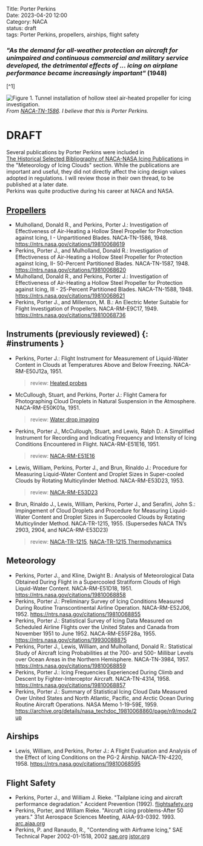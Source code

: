 Title: Porter Perkins   
Date: 2023-04-20 12:00  
Category: NACA  
status: draft  
tags: Porter Perkins, propellers, airships, flight safety   

### _"As the demand for all-weather protection on aircraft for unimpaired and continuous commercial and military service developed, the detrimental effects of ... icing on airplane performance became increasingly important"_ (1948)  
[^1]

![Figure 1. Tunnel installation of hollow steel air-heated propeller for icing investigation.](/images%2FNACA-TN-1586%2FFigure%201.png)  
_From [NACA-TN-1586]({filename}perkins%20propellers.md). I believe that this is Porter Perkins._   

# DRAFT

Several publications by Porter Perkins were included in  
[The Historical Selected Bibliography of NACA-NASA Icing Publications]({filename}The%20Historical%20Selected%20Bibliography%20of%20NACA-NASA%20Icing%20Publications.md) 
in the "Meteorology of Icing Clouds" section. 
While the publications are important and useful, 
they did not directly affect the icing design values adopted in regulations. 
I will review those in their own thread, to be published at a later date.  
Perkins was quite productive during his career at NACA and NASA. 

## [Propellers]({filename}perkins%20propellers.md)  

- Mulholland, Donald R., and Perkins, Porter J.: Investigation of Effectiveness of Air-Heating a Hollow Steel Propeller for Protection against Icing, I - Unpartitioned Blades. NACA-TN-1586, 1948. https://ntrs.nasa.gov/citations/19810068619  
- Perkins, Porter J., and Mulholland, Donald R.: Investigation of Effectiveness of Air-Heating a Hollow Steel Propeller for Protection against Icing, II- 50-Percent Partitioned Blades. NACA-TN-1587, 1948. https://ntrs.nasa.gov/citations/19810068620  
- Mulholland, Donald R., and Perkins, Porter J.: Investigation of Effectiveness of Air-Heating a Hollow Steel Propeller for Protection against Icing, III - 25-Percent Partitioned Blades. NACA-TN-1588, 1948. https://ntrs.nasa.gov/citations/19810068621  
- Perkins, Porter J., and Millenson, M. B.: An Electric Meter Suitable for Flight Investigation of Propellers. NACA-RM-E9C17, 1949. https://ntrs.nasa.gov/citations/19810068736  

## Instruments (previously reviewed) {: #instruments } 

- Perkins, Porter J.: Flight Instrument for Measurement of Liquid-Water Content in Clouds at Temperatures Above and Below Freezing. NACA-RM-E50J12a, 1951.  
    > review: [Heated probes]({filename}Heated%20Probes.md)
- McCullough, Stuart, and Perkins, Porter J.: Flight Camera for Photographing Cloud Droplets in Natural Suspension in the Atmosphere. NACA-RM-E50K01a, 1951.  
    > review: [Water drop imaging]({filename}water%20drop%20imaging.md)  
- Perkins, Porter J., McCullough, Stuart, and Lewis, Ralph D.: A Simplified Instrument for Recording and Indicating Frequency and Intensity of Icing Conditions Encountered in Flight. NACA-RM-E51E16, 1951.  
    > review: [NACA-RM-E51E16]({filename}modified%20pressure%20probe.md)  
- Lewis, William, Perkins, Porter J., and Brun, Rinaldo J.: Procedure for Measuring Liquid-Water Content and Droplet Sizes in Super-cooled Clouds by Rotating Multicylinder Method. NACA-RM-E53D23, 1953.  
    > review: [NACA-RM-E53D23]({filename}NACA-RM-E53D23.md)  
- Brun, Rinaldo J., Lewis, William, Perkins, Porter J., and Serafini, John S.: Impingement of Cloud Droplets and Procedure for Measuring Liquid-Water Content and Droplet Sizes in Supercooled Clouds by Rotating Multicylinder Method. NACA-TR-1215, 1955. (Supersedes NACA TN’s 2903, 2904, and NACA-RM-E53D23)  
    > review: [NACA-TR-1215]({filename}NACA-TR-1215.md), [NACA-TR-1215 Thermodynamics]({filename}NACA-TR-1215-Thermodynamics.md)  

## Meteorology  

- Perkins, Porter J., and Kline, Dwight B.: Analysis of Meteorological Data Obtained During Flight in a Supercooled Stratiform Clouds of High Liquid-Water Content. NACA-RM-E51D18, 1951. https://ntrs.nasa.gov/citations/19810068858  
- Perkins, Porter J.: Preliminary Survey of Icing Conditions Measured During Routine Transcontinental Airline Operation. NACA-RM-E52J06, 1952. https://ntrs.nasa.gov/citations/19810068855  
- Perkins, Porter J.: Statistical Survey of Icing Data Measured on Scheduled Airline Flights over the United States and Canada from November 1951 to June 1952. NACA-RM-E55F28a, 1955. https://ntrs.nasa.gov/citations/19930088875  
- Perkins, Porter J., Lewis, William, and Mulholland, Donald R.: Statistical Study of Aircraft Icing Probabilities at the 700- and 500- Millibar Levels over Ocean Areas in the Northern Hemisphere. NACA-TN-3984, 1957. https://ntrs.nasa.gov/citations/19810068859  
- Perkins, Porter J.: Icing Frequencies Experienced During Climb and Descent by Fighter-Interceptor Aircraft. NACA-TN-4314, 1958. https://ntrs.nasa.gov/citations/19810068857  
- Perkins, Porter J.: Summary of Statistical Icing Cloud Data Measured Over United States and North Atlantic, Pacific, and Arctic Ocean During Routine Aircraft Operations. NASA Memo 1-19-59E, 1959.  https://archive.org/details/nasa_techdoc_19810068860/page/n9/mode/2up  

## Airships  

- Lewis, William, and Perkins, Porter J.: A Flight Evaluation and Analysis of the Effect of Icing Conditions on the PG-2 Airship. NACA-TN-4220, 1958. https://ntrs.nasa.gov/citations/19810068595  

## Flight Safety  

- Perkins, Porter J., and William J. Rieke. "Tailplane icing and aircraft performance degradation." Accident Prevention (1992). [flightsafety.org](https://www.flightsafety.org/ap/ap_feb92.pdf)  
- Perkins, Porter, and William Rieke. "Aircraft icing problems-After 50 years." 31st Aerospace Sciences Meeting, AIAA-93-0392. 1993. [arc.aiaa.org](https://arc.aiaa.org/doi/abs/10.2514/6.1993-392)   
- Perkins, P. and Ranaudo, R., "Contending with Airframe Icing," SAE Technical Paper 2002-01-1518, 2002 [sae.org](https://www.sae.org/publications/technical-papers/content/2002-01-1518/) 
[jstor.org](https://www.jstor.org/stable/44718410)  


